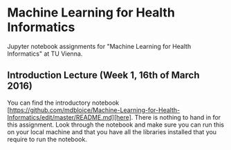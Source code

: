 # Machine Learning for Health Informatics
Jupyter notebook assignments for "Machine Learning for Health Informatics" at TU Vienna.

## Introduction Lecture (Week 1, 16th of March 2016)

You can find the introductory notebook [https://github.com/mdbloice/Machine-Learning-for-Health-Informatics/edit/master/README.md][here]. 
There is nothing to hand in for this assignment. Look through the notebook and make sure you can run this on your local machine and that you have all the libraries installed that you require to run the notebook. 
